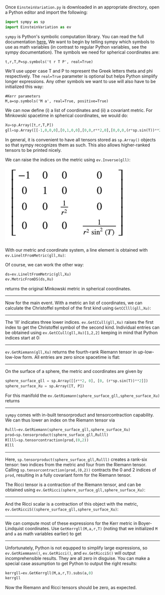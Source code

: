 Once `EinsteinVariation.py` is downloaded in an appropriate directory, open a Python editor and import the following:

```Python
import sympy as sp
import EinsteinVariation as ev
```

`sympy` is Python's symbolic computation library. You can read the full documentation [here.](https://docs.sympy.org/latest/tutorials/intro-tutorial/index.html) 
We want to begin by telling sympy which symbols to use as math variables (in contrast to regular Python variables, see the sympy documentation). The symbols we need for spherical coordinates are:

```
t,r,T,P=sp.symbols('t r T P', real=True) 
```
We'll use upper case T and P to represent the Greek letters theta and phi respectively. The `real=True` parameter is optional but helps Python simplify longer expressions. Any other symbols we want to use will also have to be initialized this way:

```
#Kerr parameters
M,a=sp.symbols('M a', real=True, positive=True)
```

We can now define (i) a list of coordinates and (ii) a covariant metric. For Minkowski spacetime in spherical coordinates, we would do:

```Python
Xu=sp.Array([t,r,T,P])  
gll=sp.Array([[-1,0,0,0],[0,1,0,0],[0,0,r**2,0],[0,0,0,(r*sp.sin(T))**2]])  #inner brackets represent rows
```

In general, it is convenient to have all tensors stored as `sp.Array()` objects so that sympy recognizes them as such. This also allows higher-ranked tensors to be printed nicely. 

We can raise the indices on the metric using `ev.Inverse(gll)`:

![metinv](metricInverse.png)

With our metric and coordinate system, a line element is obtained with `ev.LineltFromMetric(gll,Xu)`:

Of course, we can work the other way:

```Python
ds=ev.LineltFromMetric(gll,Xu)
ev.MetricFromDS(ds,Xu)
```

returns the original Minkowski metric in spherical coordinates.

---

Now for the main event. With a metric an list of coordinates, we can calculate the Christoffel symbol of the first kind using `GetCClll(gll,Xu)`:

---

The 'lll' indicates three lower indices. `ev.GetCCull(gll,Xu)` raises the first index to get the Christoffel symbol of the second kind. Individual entries can be obtained using `ev.GetCCull(gll,Xu)[1,2,2]` keeping in mind that Python indices start at 0:

---

`ev.GetRiemann(gll,Xu)` returns the fourth-rank Riemann tensor in up-low-low-low form. All entries are zero since spacetime is flat:

---

On the surface of a sphere, the metric and coordinates are given by

```Python
sphere_surface_gll = sp.Array([[r**2, 0], [0, (r*sp.sin(T))**2]])
sphere_surface_Xu = sp.Array([T, P])
```

For this manifold the `ev.GetRiemann(sphere_surface_gll,sphere_surface_Xu)` returns

---

`sympy` comes with in-built tensorproduct and tensorcontraction capability. We can thus lower an index on the Riemann tensor via

```Python
Rulll=ev.GetRiemann(sphere_surface_gll,sphere_surface_Xu)
prod=sp.tensorproduct(sphere_surface_gll,Rulll)
Rllll=sp.tensorcontraction(prod,(0,2))
Rlll
```
---

Here, `sp.tensorproduct(sphere_surface_gll,Rulll)` creates a rank-six tensor: two indices from the metric and four from the Riemann tensor. Calling `sp.tensorcontraction(prod,(0,2))` contracts the 0 and 2 indices of `prod`, resulting in a fully covariant form for the Riemann tensor.

The Ricci tensor is a contraction of the Riemann tensor, and can be obtained using `ev.GetRicci(sphere_surface_gll,sphere_surface_Xu)`:

---

And the Ricci scalar is a contraction of this object with the metric, `ev.GetRicciS((sphere_surface_gll,sphere_surface_Xu)`:

---

We can compute most of these expressions for the Kerr metric in Boyer-Lindquist coordinates. Use `GetKerrgll(M,a,r,T)` (noting that we initialized `M` and `a` as math variables earlier) to get

---

Unfortunately, Python is not equpped to simplify large expressions, so `ev.GetRiemmann()`, `ev.GetRicci()`, and `ev.GetRicciS()` will output incomprehensible results. They are all zero in disguise. You can make a special case assumption to get Python to output the right results:

```Python
kerrgll=ev.GetKerrgll(M,a,r,T).subs(a,0)
kerrgll
```

Now the Riemann and Ricci tensors should be zero, as expected.



